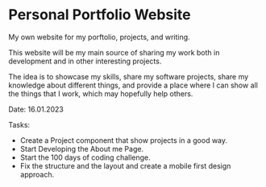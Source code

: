 # Personal Portfolio Website

My own website for my porftolio, projects, and writing.

This website will be my main source of sharing my work both in development and in other interesting projects.

The idea is to showcase my skills, share my software projects, share my knowledge about different things,
and provide a place where I can show all the things that I work, which may hopefully help others.

Date: 16.01.2023

Tasks:

- Create a Project component that show projects in a good way.
- Start Developing the About me Page.
- Start the 100 days of coding challenge.
- Fix the structure and the layout and create a mobile first design approach.
